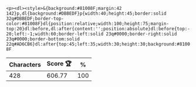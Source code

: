 `<p><dl><style>&{background:#81008F;margin:42 142}p,dl{background:#DBBEDF}p{width:40;height:45;border:solid 32q#DBBEDF;border-top-color:#81008F}dl{position:relative;width:100;height:75;margin-top:20}dl:before,dl:after{content:'';position:absolute}dl:before{top:-20;left:-1;width:60;border-left:solid 23q#0000;border-right:solid 23q#0000;border-bottom:solid 22q#AD6CB6}dl:after{top:45;left:35;width:30;height:30;background:#81008F`

| Characters | Score 🏆 | %   |
| ---------- | -------- | --- |
| 428        | 606.77   | 100 |
